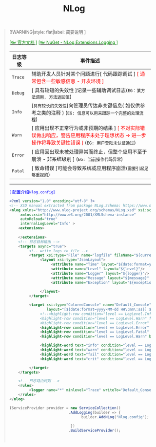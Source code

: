 <h1 align="center">NLog</h1>
<p align="center">
</p><br/>




>[!WARNING|style: flat|label: 简要说明 ]
>
>[<span style='color:#008B00'>[👓 官方文档 ]</span>](https://github.com/NLog/NLog/wiki ':target=_blank') [<span style='color:#008B00'>[👓 NuGet - NLog.Extensions.Logging ]</span>](https://github.com/NLog/NLog.Extensions.Logging ':target=_blank') 
>
>| 日志等级 | 事件描述                                                     |
>| -------- | ------------------------------------------------------------ |
>| `Trace`  | 辅助开发人员针对某个问题进行[ 代码跟踪调试 ] <span style='color:red'>[ 通常包含一些敏感信息 - 开发环境 ]</span> |
>| `Debug`  | [ 具有较短的失效性 ]记录一些辅助调试日志(`EG：某方法调用, 方法返回值`) |
>| `Info`   | [`具有较长的失效性`]向管理员传达非关键信息( 如仅供参考之类的注释 ) (`EG: 信息可以用来跟踪一个完整的处理流程`) |
>| `Warn`   | [ 应用出现不正常行为或非预期的结果 ] <span style='color:red'>[ 不对实际错误做出响应，警告应用程序未处于理想状态 → 进一步操作将导致关键性错误 ]</span> (`EG: 用户登陆未认证通过`) |
>| `Error`  | [ 应用因出现未被处理异常而终止，但整个应用不至于崩溃 - 非系统级别 ] (`EG: 当前操作代码异常`) |
>| `Fatal`  | [ 致命错误 ]可能会导致系统或应用程序崩溃(`需要引起足够重视的`) |
>
>---
>
><span style='color:Blue'>[ 配置介绍`Nlog.config`]</span>
>
>```xml
><?xml version="1.0" encoding="utf-8" ?>
><!-- XSD manual extracted from package NLog.Schema: https://www.nuget.org/packages/NLog.Schema-->
><nlog xmlns="http://www.nlog-project.org/schemas/NLog.xsd" xsi:schemaLocation="NLog NLog.xsd"
>      xmlns:xsi="http://www.w3.org/2001/XMLSchema-instance"
>      autoReload="true"
>      internalLogLevel="Info" >
>     <extensions>
>    
>     </extensions>
>     <!-- 日志目标输出 -->
>     <targets async="true">
>          <!-- write logs to file -->
>          <target xsi:type="File" name="logfile" fileName="${currentdir}\Log\${date:format=yyyy-MM-dd}.json">
>               <layout xsi:type="JsonLayout">
>                    <attribute name="Time" layout="${date:format=yyyy-MM-dd HH\:mm\:ss}" />
>                    <attribute name="Level" layout="${level}"/>
>                    <attribute name="Logger" layout="${logger}"/>
>                    <attribute name="Message" layout="${message}" />
>                    <attribute name="Exception" layout="${exception:format=tostring}" />
>                    
>               </layout>
>          </target>
>
>          <target xsi:type="ColoredConsole" name="Default_Console"
>                  layout="[${date:format=yyyy-MM-dd HH\:mm\:ss}] ${MicrosoftConsoleLayout}">
>               <!--<highlight-row condition="level == LogLevel.Info" foregroundColor="Green"/>
>               <highlight-row condition="level == LogLevel.Warn" foregroundColor="Yellow"/>
>               <highlight-row condition="level == LogLevel.Error" foregroundColor="Red"/>-->
>               <highlight-row condition="level == LogLevel.Error" backgroundColor="NoChange" foregroundColor="NoChange"/>
>               <highlight-row condition="level == LogLevel.Fatal" backgroundColor="NoChange" foregroundColor="NoChange"/>
>               <highlight-row condition="level == LogLevel.Warn" backgroundColor="NoChange" foregroundColor="NoChange"/>
>
>               <highlight-word text="info" condition="level == LogLevel.Info" backgroundColor="NoChange" foregroundColor="Green" ignoreCase="true" regex="info" wholeWords="true" compileRegex="true"/>
>               <highlight-word text="warn" condition="level == LogLevel.Warn" backgroundColor="NoChange" foregroundColor="Yellow" ignoreCase="true" regex="warn" wholeWords="true" compileRegex="true"/>
>               <highlight-word text="fail" condition="level == LogLevel.Error" backgroundColor="NoChange" foregroundColor="Red" ignoreCase="true" regex="fail" wholeWords="true" compileRegex="true"/>
>               <highlight-word text="crit" condition="level == LogLevel.Fatal" backgroundColor="NoChange" foregroundColor="DarkRed" ignoreCase="true" regex="crit" wholeWords="true" compileRegex="true"/>
>
>          </target>
>     </targets>
>
>     <!-- 日志路由规则 -->
>     <rules>
>          <logger name="*" minlevel="Trace" writeTo="Default_Console, logfile" />
>     </rules>
></nlog>
>
>
>```
>
>```csharp
>IServiceProvider provider = new ServiceCollection()
>                            .AddLogging(builder => {
>                                  builder.AddNLog("Nlog.config");
>                                 
>                             })
>                            .BuildServiceProvider();
>
>
>```
>
>
>
><br/>
